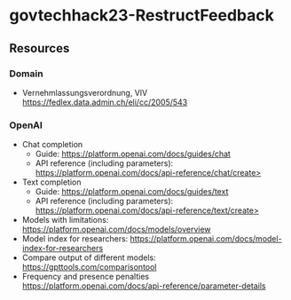 # govtechhack23-RestructFeedback

## Resources

### Domain

- Vernehmlassungsverordnung, VlV <https://fedlex.data.admin.ch/eli/cc/2005/543>

### OpenAI

- Chat completion
  - Guide: <https://platform.openai.com/docs/guides/chat>
  - API reference (including parameters): https://platform.openai.com/docs/api-reference/chat/create>
- Text completion
  - Guide: <https://platform.openai.com/docs/guides/text>
  - API reference (including parameters): https://platform.openai.com/docs/api-reference/text/create>
- Models with limitations: <https://platform.openai.com/docs/models/overview>
- Model index for researchers: <https://platform.openai.com/docs/model-index-for-researchers>
- Compare output of different models: <https://gpttools.com/comparisontool>
- Frequency and presence penalties <https://platform.openai.com/docs/api-reference/parameter-details>
